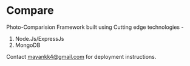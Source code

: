 Compare
=======

Photo-Comparision Framework built using Cutting edge technologies -

1. Node.Js/ExpressJs
2. MongoDB

Contact mayankk4@gmail.com for deployment instructions.